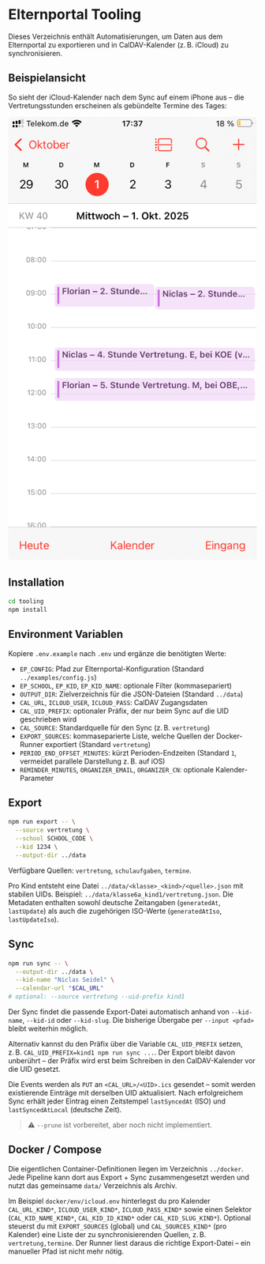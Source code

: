 # Elternportal Tooling

Dieses Verzeichnis enthält Automatisierungen, um Daten aus dem Elternportal zu exportieren und in CalDAV-Kalender (z. B. iCloud) zu synchronisieren.

## Beispielansicht

So sieht der iCloud-Kalender nach dem Sync auf einem iPhone aus – die Vertretungsstunden erscheinen als gebündelte Termine des Tages:

![Vertretungsplan im iPhone-Kalender](../assets/iphone_cal_vertretung.jpeg)

## Installation

```bash
cd tooling
npm install
```

## Environment Variablen

Kopiere `.env.example` nach `.env` und ergänze die benötigten Werte:

- `EP_CONFIG`: Pfad zur Elternportal-Konfiguration (Standard `../examples/config.js`)
- `EP_SCHOOL`, `EP_KID`, `EP_KID_NAME`: optionale Filter (kommasepariert)
- `OUTPUT_DIR`: Zielverzeichnis für die JSON-Dateien (Standard `../data`)
- `CAL_URL`, `ICLOUD_USER`, `ICLOUD_PASS`: CalDAV Zugangsdaten
- `CAL_UID_PREFIX`: optionaler Präfix, der nur beim Sync auf die UID geschrieben wird
- `CAL_SOURCE`: Standardquelle für den Sync (z. B. `vertretung`)
- `EXPORT_SOURCES`: kommaseparierte Liste, welche Quellen der Docker-Runner exportiert (Standard `vertretung`)
- `PERIOD_END_OFFSET_MINUTES`: kürzt Perioden-Endzeiten (Standard `1`, vermeidet parallele Darstellung z. B. auf iOS)
- `REMINDER_MINUTES`, `ORGANIZER_EMAIL`, `ORGANIZER_CN`: optionale Kalender-Parameter

## Export

```bash
npm run export -- \
  --source vertretung \
  --school SCHOOL_CODE \
  --kid 1234 \
  --output-dir ../data
```

Verfügbare Quellen: `vertretung`, `schulaufgaben`, `termine`.

Pro Kind entsteht eine Datei `../data/<klasse>_<kind>/<quelle>.json` mit stabilen UIDs. Beispiel: `../data/klasse6a_kind1/vertretung.json`.
Die Metadaten enthalten sowohl deutsche Zeitangaben (`generatedAt`, `lastUpdate`) als auch die zugehörigen ISO-Werte (`generatedAtIso`, `lastUpdateIso`).

## Sync

```bash
npm run sync -- \
  --output-dir ../data \
  --kid-name "Niclas Seidel" \
  --calendar-url "$CAL_URL"
# optional: --source vertretung --uid-prefix kind1
```

Der Sync findet die passende Export-Datei automatisch anhand von `--kid-name`, `--kid-id` oder `--kid-slug`. Die bisherige Übergabe per `--input <pfad>` bleibt weiterhin möglich.

Alternativ kannst du den Präfix über die Variable `CAL_UID_PREFIX` setzen, z. B. `CAL_UID_PREFIX=kind1 npm run sync ...`. Der Export bleibt davon unberührt – der Präfix wird erst beim Schreiben in den CalDAV-Kalender vor die UID gesetzt.

Die Events werden als `PUT` an `<CAL_URL>/<UID>.ics` gesendet – somit werden existierende Einträge mit derselben UID aktualisiert. Nach erfolgreichem Sync erhält jeder Eintrag einen Zeitstempel `lastSyncedAt` (ISO) und `lastSyncedAtLocal` (deutsche Zeit).

> ⚠️ `--prune` ist vorbereitet, aber noch nicht implementiert.

## Docker / Compose

Die eigentlichen Container-Definitionen liegen im Verzeichnis `../docker`. Jede Pipeline kann dort aus Export + Sync zusammengesetzt werden und nutzt das gemeinsame `data/` Verzeichnis als Archiv.

Im Beispiel `docker/env/icloud.env` hinterlegst du pro Kalender `CAL_URL_KIND*`, `ICLOUD_USER_KIND*`, `ICLOUD_PASS_KIND*` sowie einen Selektor (`CAL_KID_NAME_KIND*`, `CAL_KID_ID_KIND*` oder `CAL_KID_SLUG_KIND*`). Optional steuerst du mit `EXPORT_SOURCES` (global) und `CAL_SOURCES_KIND*` (pro Kalender) eine Liste der zu synchronisierenden Quellen, z. B. `vertretung,termine`. Der Runner liest daraus die richtige Export-Datei – ein manueller Pfad ist nicht mehr nötig.
